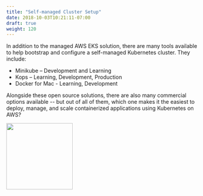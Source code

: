 ```yaml
---
title: "Self-managed Cluster Setup"
date: 2018-10-03T10:21:11-07:00
draft: true
weight: 120
---
```



In addition to the managed AWS EKS solution, there are many tools available to help bootstrap and configure a self-managed Kubernetes cluster.  They include:

* Minikube – Development and Learning
* Kops – Learning, Development, Production
* Docker for Mac - Learning, Development

Alongside these open source solutions, there are also many commercial options available -- but out of all of them, which one makes it the easiest to deploy, manage, and scale containerized applications using Kubernetes on AWS?

<img src=/images/basic_concepts/Deck_QuestionMark.png width=175>
